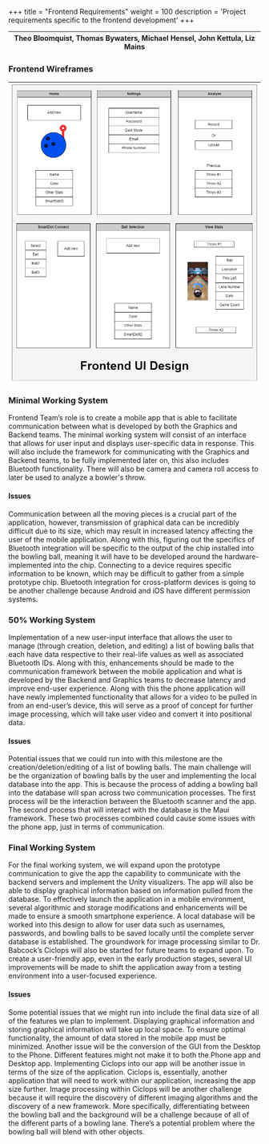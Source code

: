+++
title = "Frontend Requirements"
weight = 100
description = 'Project requirements specific to the frontend development'
+++

| Theo Bloomquist, Thomas Bywaters, Michael Hensel, John Kettula, Liz Mains |
|:-:|

### Frontend Wireframes
| ![Frontend UI](FrontendUI.png?width=40vw&lightbox=false) | 
|:--:|

### Minimal Working System
Frontend Team’s role is to create a mobile app that is able to facilitate communication between what is developed by both the Graphics and Backend teams. The minimal working system will consist of an interface that allows for user input and displays user-specific data in response. This will also include the framework for communicating with the Graphics and Backend teams, to be fully implemented later on, this also includes Bluetooth functionality. There will also be camera and camera roll access to later be used to analyze a bowler's throw. 
#### Issues
Communication between all the moving pieces is a crucial part of the application, however, transmission of graphical data can be incredibly difficult due to its size, which may result in increased latency affecting the user of the mobile application. Along with this, figuring out the specifics of Bluetooth integration will be specific to the output of the chip installed into the bowling ball, meaning it will have to be developed around the hardware-implemented into the chip. Connecting to a device requires specific information to be known, which may be difficult to gather from a simple prototype chip. Bluetooth integration for cross-platform devices is going to be another challenge because Android and iOS have different permission systems.
### 50% Working System
Implementation of a new user-input interface that allows the user to manage (through creation, deletion, and editing) a list of bowling balls that each have data respective to their real-life values as well as associated Bluetooth IDs. Along with this, enhancements should be made to the communication framework between the mobile application and what is developed by the Backend and Graphics teams to decrease latency and improve end-user experience. Along with this the phone application will have newly implemented functionality that allows for a video to be pulled in from an end-user’s device, this will serve as a proof of concept for further image processing, which will take user video and convert it into positional data.
#### Issues 
Potential issues that we could run into with this milestone are the creation/deletion/editing of a list of bowling balls. The main challenge will be the organization of bowling balls by the user and implementing the local database into the app. This is because the process of adding a bowling ball into the database will span across two communication processes. The first process will be the interaction between the Bluetooth scanner and the app. The second process that will interact with the database is the Maui framework. These two processes combined could cause some issues with the phone app, just in terms of communication. 
### Final Working System
For the final working system, we will expand upon the prototype communication to give the app the capability to communicate with the backend servers and implement the Unity visualizers. The app will also be able to display graphical information based on information pulled from the database. To effectively launch the application in a mobile environment, several algorithmic and storage modifications and enhancements will be made to ensure a smooth smartphone experience. A local database will be worked into this design to allow for user data such as usernames, passwords, and bowling balls to be saved locally until the complete server database is established. The groundwork for image processing similar to Dr. Babcock’s Ciclops will also be started for future teams to expand upon. To create a user-friendly app, even in the early production stages, several UI improvements will be made to shift the application away from a testing environment into a user-focused experience.
#### Issues
Some potential issues that we might run into include the final data size of all of the features we plan to implement. Displaying graphical information and storing graphical information will take up local space. To ensure optimal functionality, the amount of data stored in the mobile app must be minimized. Another issue will be the conversion of the GUI from the Desktop to the Phone. Different features might not make it to both the Phone app and Desktop app. Implementing Ciclops into our app will be another issue in terms of the size of the application. Ciclops is, essentially, another application that will need to work within our application, increasing the app size further. Image processing within Ciclops will be another challenge because it will require the discovery of different imaging algorithms and the discovery of a new framework. More specifically, differentiating between the bowling ball and the background will be a challenge because of all of the different parts of a bowling lane. There’s a potential problem where the bowling ball will blend with other objects. 
